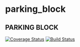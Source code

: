 # parking_block

PARKING BLOCK
---
[![Coverage Status](https://coveralls.io/repos/github/rominic29/parking_block/badge.svg)](https://coveralls.io/github/rominic29/parking_block)
[![Build Status](https://travis-ci.org/rominic29/parking_block.svg?branch=master)](https://travis-ci.org/rominic29/parking_block)
